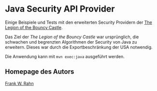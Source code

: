 # Java Security API Provider
Einige Beispiele und Tests mit den erweiterten Security Providern der 
[The Legion of the Bouncy Castle](https://www.bouncycastle.org/java.html).

Das Ziel der *The Legion of the Bouncy Castle* war ursprünglich, die schwachen und 
begrenzten Algorithmen der Security von Java zu erweitern. Dieses war durch die 
Exportbeschränkung der USA notwendig. 

Die Anwendung kann mit `mvn exec:java` ausgeführt werden.

## Homepage des Autors
[Frank W. Rahn](http://www.frank-rahn.de)